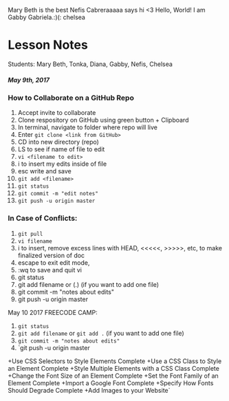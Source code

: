 Mary Beth is the best
Nefis Cabreraaaaa says hi
<3
Hello, World! I am Gabby Gabriela.:)(:
chelsea 

# Lesson Notes 

Students: Mary Beth, Tonka, Diana, Gabby, Nefis, Chelsea
##### May 9th, 2017

### How to Collaborate on a GitHub Repo
1. Accept invite to collaborate
1. Clone respository on GitHub using green button + Clipboard
1. In terminal, navigate to folder where repo will live
1. Enter `git clone <link from GitHub>`
1. CD into new directory (repo)
1. LS to see if name of file to edit
1. `vi <filename to edit>`
1. i to insert my edits inside of file
1. esc write and save 
1. `git add <filename>`
1. `git status`
1. `git commit -m "edit notes"`
1. `git push -u origin master`


### In Case of Conflicts:
1. `git pull`
1. `vi filename`
1. i to insert, remove excess lines with HEAD, <<<<<, >>>>>, etc, to make finalized version of doc
1. escape to exit edit mode,
1. :wq  to save and quit vi
1. git status
1. git add filename  or  (.) (if you want to add one file)
1. git commit -m "notes about edits"
1. git push -u origin master

May 10 2017 FREECODE CAMP:

1. `git status`
1. `git add filename`  or  `git add .` (if you want to add one file)
1. `git commit -m "notes about edits"`
1. `git push -u origin master

+Use CSS Selectors to Style Elements Complete
+Use a CSS Class to Style an Element Complete
+Style Multiple Elements with a CSS Class Complete
+Change the Font Size of an Element Complete
+Set the Font Family of an Element Complete
+Import a Google Font Complete
+Specify How Fonts Should Degrade Complete
+Add Images to your Website`
